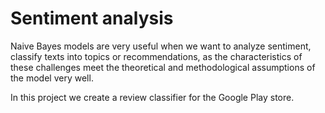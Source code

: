 # Sentiment analysis
Naive Bayes models are very useful when we want to analyze sentiment, classify texts into topics or recommendations, as the characteristics of these challenges meet the theoretical and methodological assumptions of the model very well.

In this project we create a review classifier for the Google Play store.
